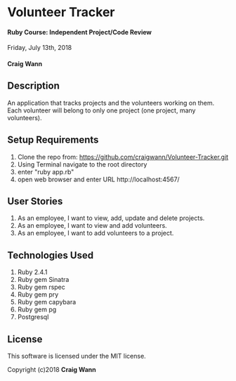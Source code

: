 # Volunteer Tracker

#### Ruby Course: Independent Project/Code Review
 Friday, July 13th, 2018

#### Craig Wann

## Description
An application that tracks projects and the volunteers working on them. Each volunteer will belong to only one project (one project, many volunteers).

## Setup Requirements
1. Clone the repo from:  https://github.com/craigwann/Volunteer-Tracker.git
1. Using Terminal navigate to the root directory
1. enter "ruby app.rb"
1. open web browser and enter URL http://localhost:4567/


## User Stories
1. As an employee, I want to view, add, update and delete projects.
1. As an employee, I want to view and add volunteers.
1. As an employee, I want to add volunteers to a project.


## Technologies Used
1. Ruby 2.4.1
1. Ruby gem Sinatra
1. Ruby gem rspec
1. Ruby gem pry
1. Ruby gem capybara
1. Ruby gem pg
1. Postgresql

## License

This software is licensed under the MIT license.

Copyright (c)2018 **Craig Wann**
